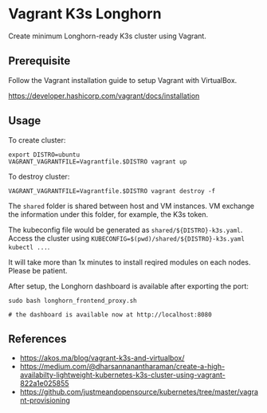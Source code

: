 # Vagrant K3s Longhorn

Create minimum Longhorn-ready K3s cluster using Vagrant.

## Prerequisite

Follow the Vagrant installation guide to setup Vagrant with VirtualBox.

https://developer.hashicorp.com/vagrant/docs/installation

## Usage

To create cluster:

```
export DISTRO=ubuntu
VAGRANT_VAGRANTFILE=Vagrantfile.$DISTRO vagrant up
```

To destroy cluster:

```
VAGRANT_VAGRANTFILE=Vagrantfile.$DISTRO vagrant destroy -f
```

The `shared` folder is shared between host and VM instances. VM exchange the information under this folder, for example, the K3s token.

The kubeconfig file would be generated as `shared/${DISTRO}-k3s.yaml`. Access the cluster using `KUBECONFIG=$(pwd)/shared/${DISTRO}-k3s.yaml kubectl ...`.

It will take more than 1x minutes to install reqired modules on each nodes. Please be patient.

After setup, the Longhorn dashboard is available after exporting the port:

```
sudo bash longhorn_frontend_proxy.sh

# the dashboard is available now at http://localhost:8080
```

## References

- https://akos.ma/blog/vagrant-k3s-and-virtualbox/
- https://medium.com/@dharsannanantharaman/create-a-high-availabilty-lightweight-kubernetes-k3s-cluster-using-vagrant-822a1e025855
- https://github.com/justmeandopensource/kubernetes/tree/master/vagrant-provisioning
